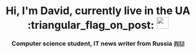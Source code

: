 <h1 align="center">Hi, I'm <b>David</b>, currently live in the UA  :triangular_flag_on_post:
<img src="https://github.com/blackcater/blackcater/raw/main/images/Hi.gif" height="32"/></h1>
<h3 align="center">Computer science student, IT news writer from Russia 🇷🇺</h3>